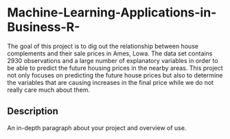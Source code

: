 # Machine-Learning-Applications-in-Business-R-

The goal of this project is to dig out the relationship between house complements and their sale prices in Ames, Lowa. The data set contains 2930 observations and a large number of explanatory variables in order to be able to predict the future housing prices in the nearby areas. This project not only focuses on predicting the future house prices but also to determine the variables that are causing increases in the final price while we do not really care much about them.

## Description

An in-depth paragraph about your project and overview of use.
